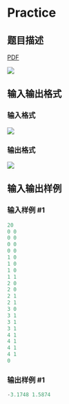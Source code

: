# Practice

## 题目描述

[problemUrl]: https://uva.onlinejudge.org/index.php?option=com_onlinejudge&Itemid=8&category=19&page=show_problem&problem=1668

[PDF](https://uva.onlinejudge.org/external/107/p10727.pdf)

![](https://cdn.luogu.com.cn/upload/vjudge_pic/UVA10727/e6a77a7433b8d9957e45b182d066d15a60c0abac.png)

## 输入输出格式

### 输入格式

![](https://cdn.luogu.com.cn/upload/vjudge_pic/UVA10727/82882ed600782c182a7e3a8bfed403e66d1e724c.png)

### 输出格式

![](https://cdn.luogu.com.cn/upload/vjudge_pic/UVA10727/c7135f3ee93cf99cb8e087c5cb20841ea05d18d0.png)

## 输入输出样例

### 输入样例 #1

```cpp
20
0 0
0 0
0 0
0 0
1 0
1 0
1 0
1 1
2 0
2 0
2 1
2 1
3 0
3 1
3 1
3 1
4 1
4 1
4 1
4 1
0
```


### 输出样例 #1

```cpp
-3.1748 1.5874
```


